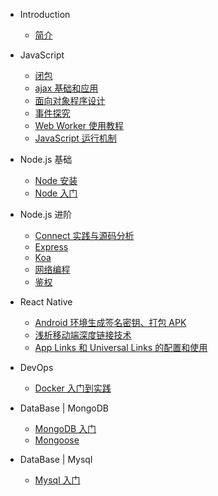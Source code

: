 - Introduction

  - [简介](/README.md)

- JavaScript

  - [闭包](/javascript/closure.md)
  - [ajax 基础和应用](/javascript/ajax.md)
  - [面向对象程序设计](/javascript/object.md)
  - [事件探究](/javascript/event.md)
  - [Web Worker 使用教程](/javascript/web-worker.md)
  - [JavaScript 运行机制](/javascript/operation.md)

- Node.js 基础

  - [Node 安装](/node/install.md)
  - [Node 入门](/node/base.md)

- Node.js 进阶

  - [Connect 实践与源码分析](/node/connect.md)
  - [Express](/node/express.md)
  - [Koa](/node/koa.md)
  - [网络编程](/node/web-program.md)
  - [鉴权](/node/authentication.md)

- React Native

  - [Android 环境生成签名密钥、打包 APK](/react-native/sign-package.md)
  - [浅析移动端深度链接技术](/react-native/deep-links.md)
  - [App Links 和 Universal Links 的配置和使用](/react-native/app&universal-links.md)

- DevOps

  - [Docker 入门到实践](/docker/base.md)

- DataBase | MongoDB

  - [MongoDB 入门](/database/mongodb.md)
  - [Mongoose](/database/mongodb.md)

- DataBase | Mysql
  - [Mysql 入门](/database/mysql.md)

